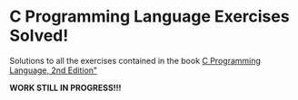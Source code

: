 C Programming Language Exercises Solved!
========================================

Solutions to all the exercises contained in the book [C Programming Language, 2nd Edition"](http://www.iups.org/media/meeting_minutes/C.pdf)

__WORK STILL IN PROGRESS!!!__
